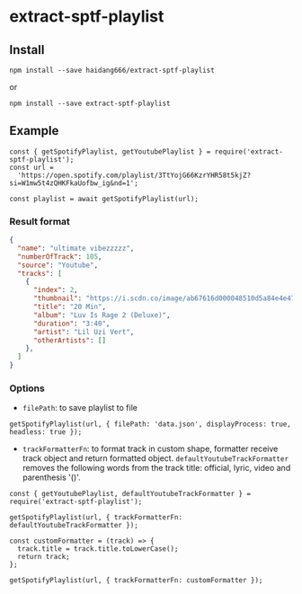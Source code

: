 # extract-sptf-playlist

## Install
```
npm install --save haidang666/extract-sptf-playlist
```
or 
```
npm install --save extract-sptf-playlist
```
## Example 
```node
const { getSpotifyPlaylist, getYoutubePlaylist } = require('extract-sptf-playlist');
const url =
  'https://open.spotify.com/playlist/3TtYojG66KzrYHR58t5kjZ?si=W1mw5t4zQHKFkaUofbw_ig&nd=1';

const playlist = await getSpotifyPlaylist(url);

```
### Result format
```json
{
  "name": "ultimate vibezzzzz",
  "numberOfTrack": 105,
  "source": "Youtube",
  "tracks": [
    {
      "index": 2,
      "thumbnail": "https://i.scdn.co/image/ab67616d000048510d5a84e4e47399d2726c330c",
      "title": "20 Min",
      "album": "Luv Is Rage 2 (Deluxe)",
      "duration": "3:40",
      "artist": "Lil Uzi Vert",
      "otherArtists": []
    },
  ]
}

```
### Options
- `filePath`: to save playlist to file 
```node
getSpotifyPlaylist(url, { filePath: 'data.json', displayProcess: true, headless: true });
```

- `trackFormatterFn`: to format track in custom shape, formatter receive track object and return formatted object. `defaultYoutubeTrackFormatter` removes the following words from the track title: official, lyric, video and parenthesis '()'.

```node
const { getYoutubePlaylist, defaultYoutubeTrackFormatter } = require('extract-sptf-playlist');

getSpotifyPlaylist(url, { trackFormatterFn: defaultYoutubeTrackFormatter });

const customFormatter = (track) => {
  track.title = track.title.toLowerCase();
  return track;
};

getSpotifyPlaylist(url, { trackFormatterFn: customFormatter });
```